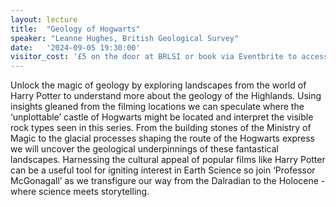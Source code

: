 ```yaml
---
layout: lecture
title:  "Geology of Hogwarts"
speaker: "Leanne Hughes, British Geological Survey"
date:   '2024-09-05 19:30:00'
visitor_cost: '£5 on the door at BRLSI or book via Eventbrite to access on Zoom'
---
```

Unlock the magic of geology by exploring landscapes from the world of Harry Potter to understand more about the geology of the Highlands. Using insights gleaned from the filming locations we can speculate where the ‘unplottable’ castle of Hogwarts might be located and interpret the visible rock types seen in this series. From the building stones of the Ministry of Magic to the glacial processes shaping the route of the Hogwarts express we will uncover the geological underpinnings of these fantastical landscapes. Harnessing the cultural appeal of popular films like Harry Potter can be a useful tool for igniting interest in Earth Science so join ‘Professor McGonagall’ as we transfigure our way from the Dalradian to the Holocene - where science meets storytelling.